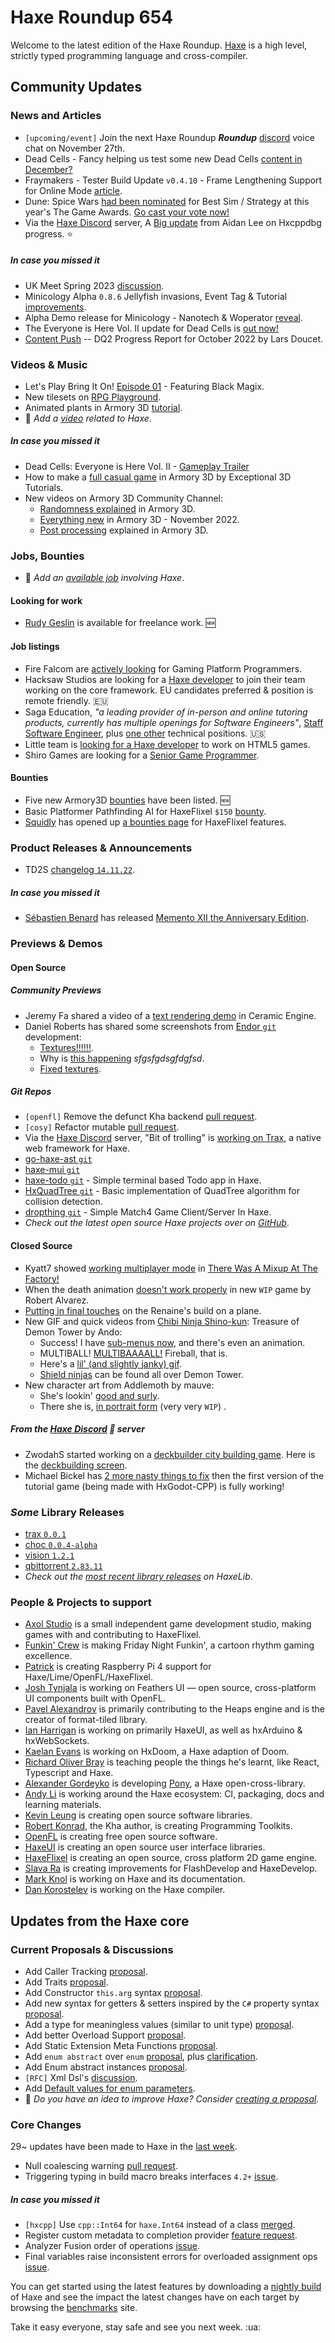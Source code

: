 [_template]: ../templates/roundup.html
[date]: / "2022-11-17 10:29:00"
[modified]: / "2022-11-17 10:50:00"
[published]: / "2022-11-17 12:00:00"
[description]: / "The latest news covering the Haxe community, featuring upcoming talks, the latest HaxeLib releases, game previews and lots more!"
[contributor]: https://twitter.com/teormech "Alexander Hohlov"

# Haxe Roundup 654

Welcome to the latest edition of the Haxe Roundup. [Haxe](http://haxe.org/?ref=haxe.io) is a high level, strictly typed programming language and cross-compiler.

## Community Updates

### News and Articles

- `[upcoming/event]` Join the next Haxe Roundup _**Roundup**_ [discord](https://discord.com/channels/162395145352904705/286485321925918721/1041460507732889731) voice chat on November 27th.
- Dead Cells - Fancy helping us test some new Dead Cells [content in December?](https://store.steampowered.com/news/app/588650/view/5455575900545681832)
- Fraymakers - Tester Build Update `v0.4.10` - Frame Lengthening Support for Online Mode [article](https://store.steampowered.com/news/app/1420350/view/5758442975474289869).
- Dune: Spice Wars [had been nominated](https://twitter.com/DuneSpiceWars/status/1592464344100454400) for Best Sim / Strategy at this year's The Game Awards. [Go cast your vote now!](https://thegameawards.com/nominees/best-sim-strategy)
- Via the [Haxe Discord] server, A [Big update](https://discord.com/channels/162395145352904705/1020058709386330133/1042178274530435104) from Aidan Lee on Hxcppdbg progress. :star:

##### _In case you missed it_

- UK Meet Spring 2023 [discussion](https://community.haxe.org/t/uk-meet-spring-2023/3754?u=skial).
- Minicology Alpha `0.8.6` Jellyfish invasions, Event Tag & Tutorial [improvements](https://store.steampowered.com/news/app/1471700/view/3390674748265545997).
- Alpha Demo release for Minicology - Nanotech & Woperator [reveal](https://store.steampowered.com/news/app/1471700/view/3390674748254302555).
- The Everyone is Here Vol. II update for Dead Cells is [out now!](https://store.steampowered.com/news/app/588650/view/3385044600557418089)
- [Content Push](https://www.fortressofdoors.com/filling-the-gaps-dq2-progress-report-for-october-2022/) -- DQ2 Progress Report for October 2022 by Lars Doucet.

### Videos & Music

- Let's Play Bring It On! [Episode 01](https://www.youtube.com/watch?v=d2bOpiudW1A&widget_referrer=haxe.io) - Featuring Black Magix.
- New tilesets on [RPG Playground](https://www.youtube.com/watch?v=1o1DRceIrHU&widget_referrer=haxe.io).
- Animated plants in Armory 3D [tutorial](https://www.youtube.com/watch?v=6HqsRFteGKo&widget_referrer=haxe.io).
- :memo: _Add a [video](https://github.com/skial/haxe.io/labels/video) related to Haxe_.

##### _In case you missed it_

- Dead Cells: Everyone is Here Vol. II - [Gameplay Trailer](https://www.youtube.com/watch?v=A_kmohIc-b4&widget_referrer=haxe.io)
- How to make a [full casual game](https://www.youtube.com/watch?v=lY7zTVAxFAg&widget_referrer=haxe.io) in Armory 3D by Exceptional 3D Tutorials.
- New videos on Armory 3D Community Channel:
    * [Randomness explained](https://www.youtube.com/watch?v=gEYEfkIIjDk&widget_referrer=haxe.io) in Armory 3D.
    * [Everything new](https://www.youtube.com/watch?v=jc2Q3HuMG6Y&widget_referrer=haxe.io) in Armory 3D - November 2022.
    * [Post processing](https://www.youtube.com/watch?v=tizOdOpXE6E&widget_referrer=haxe.io) explained in Armory 3D.

### Jobs, Bounties

- :memo: _Add an [available job](https://github.com/skial/haxe.io/labels/jobs) involving Haxe_.

#### Looking for work

- [Rudy Geslin](https://github.com/kLabz) is available for freelance work. :new:

#### Job listings

- Fire Falcom are [actively looking](https://community.haxe.org/t/fire-falcom-is-actively-looking-for-gaming-platform-programmers/3685?u=skial) for Gaming Platform Programmers.
- Hacksaw Studios are looking for a [Haxe developer](https://github.com/skial/haxe.io/issues/992) to join their team working on the core framework. EU candidates preferred & position is remote friendly. :eu:
- Saga Education, _"a leading provider of in-person and online tutoring products, currently has multiple openings for Software Engineers"_, [Staff Software Engineer](https://www.sagaeducation.org/careers?gh_jid=5973477002), plus [one other](https://github.com/skial/haxe.io/issues/974) technical positions. :us:
- Little team is [looking for a Haxe developer](https://gamedev.ru/job/forum/?id=264871) to work on HTML5 games.
- Shiro Games are looking for a [Senior Game Programmer](https://shirogames.com/jobs/senior-game-programmer/).

#### Bounties
- Five new Armory3D [bounties](https://github.com/armory3d/armory/labels/bounty) have been listed. :new:
- Basic Platformer Pathfinding AI for HaxeFlixel `$150` [bounty](https://github.com/chosencharacters/squidBounties/issues/5).
- [Squidly](https://twitter.com/squuuidly/status/1243925472121151488) has opened up [a bounties page](https://github.com/chosencharacters/squidBounties) for HaxeFlixel features.

### Product Releases & Announcements

- TD2S [changelog `14.11.22`](https://kurt-c0caine.itch.io/td2s/devlog/451781/changelog-141122).

##### _In case you missed it_

- [Sébastien Benard](https://twitter.com/deepnightfr/status/1589591300013232129) has released [Memento XII the Anniversary Edition](https://deepnight.itch.io/memento-xii).

### Previews & Demos

#### Open Source

##### Community Previews

- Jeremy Fa shared a video of a [text rendering demo](https://twitter.com/jeremyfaivre/status/1590857221138784257) in Ceramic Engine.
- Daniel Roberts has shared some screenshots from [Endor `git`](https://github.com/polybiusproxy/Endor) development:
    * [Textures!!!!!!](https://twitter.com/polybiusproxy/status/1592609744656572416).
    * Why is [this happening](https://twitter.com/polybiusproxy/status/1592898556201140227) *sfgsfgdsgfdgfsd*.
    * [Fixed textures](https://twitter.com/polybiusproxy/status/1592943472948162560).

##### _Git Repos_

- `[openfl]` Remove the defunct Kha backend [pull request](https://github.com/openfl/lime/pull/1597).
- `[cosy]` Refactor mutable [pull request](https://github.com/anissen/cosy/pull/4).
- Via the [Haxe Discord] server, "Bit of trolling" is [working on Trax](https://discord.com/channels/162395145352904705/1040324105905385492/1040324105905385492), a native web framework for Haxe.
- [go-haxe-ast `git`](https://github.com/rainyt/go-haxe-ast)
- [haxe-mui `git`](https://github.com/kevinresol/haxe-mui)
- [haxe-todo `git`](https://github.com/atkascha/haxe-todo) - Simple terminal based Todo app in Haxe.
- [HxQuadTree `git`](https://github.com/NimbleFerret/HxQuadTree) - Basic implementation of QuadTree algorithm for collision detection.
- [dropthing `git`](https://github.com/nevergarden/dropthing) - Simple Match4 Game Client/Server In Haxe.
- _Check out the latest open source Haxe projects over on [GitHub][latest github]_.

#### Closed Source

- Kyatt7 showed [working multiplayer mode](https://twitter.com/kyatt7/status/1591431531872010244) in [There Was A Mixup At The Factory!](https://kyatt7.itch.io/there-was-a-mixup-at-the-factory)
- When the death animation [doesn't work properly](https://twitter.com/Rob1221dev/status/1592547982712324096) in new `WIP` game by Robert Alvarez.
- [Putting in final touches](https://twitter.com/squuuidly/status/1590937428881469440) on the Renaine's build on a plane.
- New GIF and quick videos from [Chibi Ninja Shino-kun](https://store.steampowered.com/app/2175640/Chibi_Ninja_Shinokun_Treasure_of_Demon_Tower/): Treasure of Demon Tower by Ando:
    * Success! I have [sub-menus now](https://twitter.com/ohsat_games/status/1590897788035833856), and there's even an animation.
    * MULTIBALL! [MULTIBAAAALL!](https://twitter.com/ohsat_games/status/1591506170618867712) Fireball, that is.
    * Here's a [lil' (and slightly janky) gif](https://twitter.com/ohsat_games/status/1592731184324579328).
    * [Shield ninjas](https://twitter.com/ohsat_games/status/1592963266912788480) can be found all over Demon Tower.
- New character art from Addlemoth by mauve:
    * She's lookin' [good and surly](https://twitter.com/mauvecow/status/1591146148034932736).
    * There she is, [in portrait form](https://twitter.com/mauvecow/status/1592732810267480064) (very very `WIP`) .

##### From the [Haxe Discord] :key: server

- ZwodahS started working on a [deckbuilder city building game](https://discord.com/channels/162395145352904705/1041380289169068072/1041380289169068072). Here is the [deckbuilding screen](https://discord.com/channels/162395145352904705/1041380289169068072/1041386249568669817).
- Michael Bickel has [2 more nasty things to fix](https://discord.com/channels/162395145352904705/1041357614610653257/1041357614610653257) then the first version of the tutorial game (being made with HxGodot-CPP) is fully working!

### _Some_ Library Releases

- [trax `0.0.1`](https://lib.haxe.org/p/trax)
- [choc `0.0.4-alpha`](https://lib.haxe.org/p/choc)
- [vision `1.2.1`](https://lib.haxe.org/p/vision)
- [qbittorrent `2.83.11`](https://lib.haxe.org/p/qbittorrent)
- _Check out the [most recent library releases](https://lib.haxe.org/recent/) on HaxeLib_.

### People & Projects to support

- [Axol Studio](https://axolstudio.com/) is a small independent game development studio, making games with and contributing to HaxeFlixel.
- [Funkin' Crew](https://ninja-muffin24.itch.io/funkin) is making Friday Night Funkin', a cartoon rhythm gaming excellence.
- [Patrick](https://www.patreon.com/gepatto) is creating Raspberry Pi 4 support for Haxe/Lime/OpenFL/HaxeFlixel.
- [Josh Tynjala](https://github.com/sponsors/joshtynjala) is working on Feathers UI — open source, cross-platform UI components built with OpenFL.
- [Pavel Alexandrov](https://ko-fi.com/yanrishatum) is primarily contributing to the Heaps engine and is the creator of format-tiled library.
- [Ian Harrigan](https://github.com/sponsors/ianharrigan) is working on primarily HaxeUI, as well as hxArduino & hxWebSockets.
- [Kaelan Evans](https://github.com/sponsors/kevansevans) is working on HxDoom, a Haxe adaption of Doom.
- [Richard Oliver Bray](https://ko-fi.com/richardoliverbray) is teaching people the things he's learnt, like React, Typescript and Haxe.
- [Alexander Gordeyko](https://www.patreon.com/axgord) is developing [Pony](https://github.com/AxGord/Pony), a Haxe open-cross-library.
- [Andy Li](https://github.com/users/andyli/sponsorship) is working around the Haxe ecosystem: CI, packaging, docs and learning materials.
- [Kevin Leung](https://www.patreon.com/kevinresol) is creating open source software libraries.
- [Robert Konrad](https://www.patreon.com/RobDangerous), the Kha author, is creating Programming Toolkits.
- [OpenFL](https://www.patreon.com/openfl) is creating free open source software.
- [HaxeUI](https://www.patreon.com/haxeui) is creating an open source user interface libraries.
- [HaxeFlixel](https://www.patreon.com/haxeflixel) is creating an open source, cross platform 2D game engine.
- [Slava Ra](https://www.patreon.com/slavara) is creating improvements for FlashDevelop and HaxeDevelop.
- [Mark Knol](https://www.patreon.com/markknol) is working on Haxe and its documentation.
- [Dan Korostelev](https://www.patreon.com/nadako) is working on the Haxe compiler.

## Updates from the Haxe core

### Current Proposals & Discussions

- Add Caller Tracking [proposal](https://github.com/HaxeFoundation/haxe-evolution/pull/99).
- Add Traits [proposal](https://github.com/HaxeFoundation/haxe-evolution/pull/98).
- Add Constructor `this.arg` syntax [proposal](https://github.com/HaxeFoundation/haxe-evolution/pull/97).
- Add new syntax for getters & setters inspired by the `C#` property syntax [proposal](https://github.com/HaxeFoundation/haxe-evolution/pull/96).
- Add a type for meaningless values (similar to unit type) [proposal](https://github.com/HaxeFoundation/haxe-evolution/pull/95).
- Add better Overload Support [proposal](https://github.com/HaxeFoundation/haxe-evolution/pull/93).
- Add Static Extension Meta Functions [proposal](https://github.com/HaxeFoundation/haxe-evolution/pull/91).
- Add `enum abstract` over `enum` [proposal](https://github.com/HaxeFoundation/haxe-evolution/pull/87), plus [clarification](https://github.com/HaxeFoundation/haxe-evolution/pull/87#issuecomment-935339089).
- Add Enum abstract instances [proposal](https://github.com/HaxeFoundation/haxe-evolution/pull/86).
- `[RFC]` Xml Dsl's [discussion](https://github.com/HaxeFoundation/haxe-evolution/issues/60).
- Add [Default values for enum parameters](https://github.com/HaxeFoundation/haxe-evolution/issues/27).
- :memo: _Do you have an idea to improve Haxe? Consider [creating a proposal]._

### Core Changes

29~ updates have been made to Haxe in the [last week][last week newurl].

- Null coalescing warning [pull request](https://github.com/HaxeFoundation/haxe/pull/10849).
- Triggering typing in build macro breaks interfaces `4.2+` [issue](https://github.com/HaxeFoundation/haxe/issues/10847).

##### _In case you missed it_

- `[hxcpp]` Use `cpp::Int64` for `haxe.Int64` instead of a class [merged](https://github.com/HaxeFoundation/haxe/pull/9935#event-7765941799).
- Register custom metadata to completion provider [feature request](https://github.com/HaxeFoundation/haxe/issues/10844).
- Analyzer Fusion order of operations [issue](https://github.com/HaxeFoundation/haxe/issues/10842).
- Final variables raise inconsistent errors for overloaded assignment ops [issue](https://github.com/HaxeFoundation/haxe/issues/10845).

You can get started using the latest features by downloading a [nightly build] of Haxe and see the impact the latest changes have on each target by browsing the [benchmarks] site.

Take it easy everyone, stay safe and see you next week. :ua:

[benchmarks]: https://benchs.haxe.org/
[nightly build]: http://build.haxe.org
[creating a proposal]: https://github.com/HaxeFoundation/haxe-evolution
[last week]: https://github.com/search?q=closed:2022-11-10..2022-11-17+org:haxefoundation+is:closed
[last week newurl]: https://github.com/search?q=updated:%3E2022-11-10+org:haxefoundation
[latest github]: https://github.com/search?o=desc&q=created:%22%3E+2022-11-10%22+language:Haxe&s=updated&type=Repositories
[Haxe Discord]: https://discordapp.com/invite/0uEuWH3spjck73Lo
[Armory Discord]: https://discord.com/invite/7jDud8R3dE
[OpenFL Discord]: https://discordapp.com/invite/tDgq8EE
[FeathersUI Discord]: https://discord.com/invite/SnJBC53
[Deepnight Discord]: https://discord.gg/xRMdA4er
